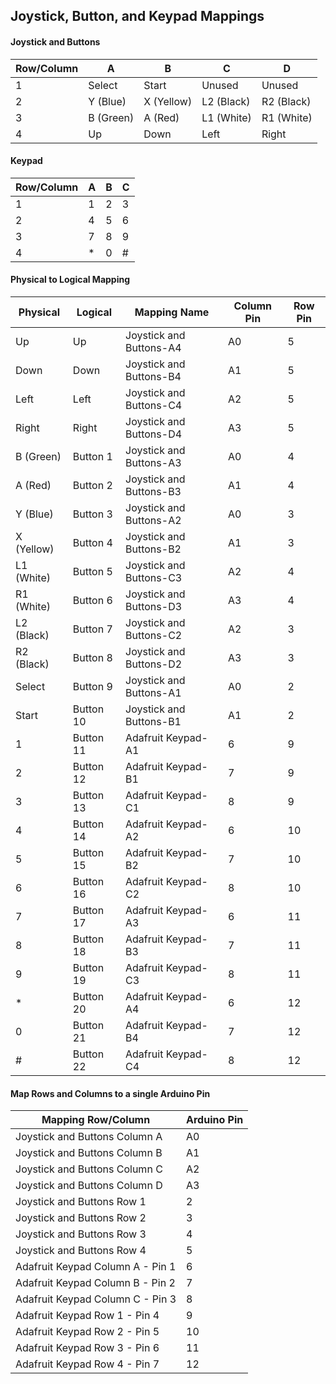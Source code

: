 ## Joystick, Button, and Keypad Mappings
#### Joystick and Buttons
| Row/Column | A         | B          | C          | D          |
|------------|-----------|------------|------------|------------|
| 1          | Select    | Start      | Unused     | Unused     |
| 2          | Y (Blue)  | X (Yellow) | L2 (Black) | R2 (Black) |
| 3          | B (Green) | A (Red)    | L1 (White) | R1 (White) |
| 4          | Up        | Down       | Left       | Right      |

#### Keypad
| Row/Column | A   | B   | C   |
|------------|-----|-----|-----|
| 1          | 1   | 2   | 3   |
| 2          | 4   | 5   | 6   |
| 3          | 7   | 8   | 9   |
| 4          | *   | 0   | #   |

#### Physical to Logical Mapping
| Physical   | Logical   | Mapping Name            | Column Pin | Row Pin |
|------------|-----------|-------------------------|------------|---------|
| Up         | Up        | Joystick and Buttons-A4 | A0         | 5       |
| Down       | Down      | Joystick and Buttons-B4 | A1         | 5       |
| Left       | Left      | Joystick and Buttons-C4 | A2         | 5       |
| Right      | Right     | Joystick and Buttons-D4 | A3         | 5       |
| B (Green)  | Button 1  | Joystick and Buttons-A3 | A0         | 4       |
| A (Red)    | Button 2  | Joystick and Buttons-B3 | A1         | 4       |
| Y (Blue)   | Button 3  | Joystick and Buttons-A2 | A0         | 3       |
| X (Yellow) | Button 4  | Joystick and Buttons-B2 | A1         | 3       |
| L1 (White) | Button 5  | Joystick and Buttons-C3 | A2         | 4       |
| R1 (White) | Button 6  | Joystick and Buttons-D3 | A3         | 4       |
| L2 (Black) | Button 7  | Joystick and Buttons-C2 | A2         | 3       |
| R2 (Black) | Button 8  | Joystick and Buttons-D2 | A3         | 3       |
| Select     | Button 9  | Joystick and Buttons-A1 | A0         | 2       |
| Start      | Button 10 | Joystick and Buttons-B1 | A1         | 2       |
| 1          | Button 11 | Adafruit Keypad-A1      | 6          | 9       |
| 2          | Button 12 | Adafruit Keypad-B1      | 7          | 9       |
| 3          | Button 13 | Adafruit Keypad-C1      | 8          | 9       |
| 4          | Button 14 | Adafruit Keypad-A2      | 6          | 10      |
| 5          | Button 15 | Adafruit Keypad-B2      | 7          | 10      |
| 6          | Button 16 | Adafruit Keypad-C2      | 8          | 10      |
| 7          | Button 17 | Adafruit Keypad-A3      | 6          | 11      |
| 8          | Button 18 | Adafruit Keypad-B3      | 7          | 11      |
| 9          | Button 19 | Adafruit Keypad-C3      | 8          | 11      |
| *          | Button 20 | Adafruit Keypad-A4      | 6          | 12      |
| 0          | Button 21 | Adafruit Keypad-B4      | 7          | 12      |
| #          | Button 22 | Adafruit Keypad-C4      | 8          | 12      |

#### Map Rows and Columns to a single Arduino Pin
| Mapping Row/Column               | Arduino Pin |
|----------------------------------|-------------|
| Joystick and Buttons Column A    | A0          |
| Joystick and Buttons Column B    | A1          |
| Joystick and Buttons Column C    | A2          |
| Joystick and Buttons Column D    | A3          |
| Joystick and Buttons Row 1       | 2           |
| Joystick and Buttons Row 2       | 3           |
| Joystick and Buttons Row 3       | 4           |
| Joystick and Buttons Row 4       | 5           |
| Adafruit Keypad Column A - Pin 1 | 6           |
| Adafruit Keypad Column B - Pin 2 | 7           |
| Adafruit Keypad Column C - Pin 3 | 8           |
| Adafruit Keypad Row 1 - Pin 4    | 9           |
| Adafruit Keypad Row 2 - Pin 5    | 10          |
| Adafruit Keypad Row 3 - Pin 6    | 11          |
| Adafruit Keypad Row 4 - Pin 7    | 12          |

